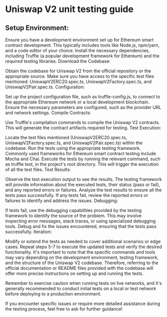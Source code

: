 # Uniswap V2 unit testing guide


## Setup Environment:
Ensure you have a development environment set up for Ethereum smart contract development. This typically includes tools like Node.js, npm/yarn, and a code editor of your choice.
Install the necessary dependencies, including Truffle (a popular development framework for Ethereum) and the required testing libraries.
Download the Codebase:

Obtain the codebase for Uniswap V2 from the official repository or the appropriate source. Make sure you have access to the specific test files mentioned: UniswapV2ERC20.spec.ts, UniswapV2Factory.spec.ts, and UniswapV2Pair.spec.ts.
Configuration:

Set up the project configuration file, such as truffle-config.js, to connect to the appropriate Ethereum network or a local development blockchain. Ensure the necessary parameters are configured, such as the provider URL and network settings.
Compile Contracts:

Use Truffle's compilation commands to compile the Uniswap V2 contracts. This will generate the contract artifacts required for testing.
Test Execution:

Locate the test files mentioned (UniswapV2ERC20.spec.ts, UniswapV2Factory.spec.ts, and UniswapV2Pair.spec.ts) within the codebase.
Run the tests using the appropriate testing framework. Commonly used frameworks for Ethereum smart contract testing include Mocha and Chai.
Execute the tests by running the relevant command, such as truffle test, in the project's root directory. This will trigger the execution of all the test files.
Test Results:

Observe the test execution output to see the results. The testing framework will provide information about the executed tests, their status (pass or fail), and any reported errors or failures.
Analyze the test results to ensure all the tests pass successfully. If any tests fail, review the reported errors or failures to identify and address the issues.
Debugging:

If tests fail, use the debugging capabilities provided by the testing framework to identify the source of the problem. This may involve inspecting error messages, stack traces, or using specialized debugging tools.
Debug and fix the issues encountered, ensuring that the tests pass successfully.
Iteration:

Modify or extend the tests as needed to cover additional scenarios or edge cases.
Repeat steps 5-7 to execute the updated tests and verify the desired functionality.
It's important to note that the specific commands and tools may vary depending on the development environment, testing framework, and the structure of the Uniswap V2 codebase. Therefore, referring to the official documentation or README files provided with the codebase will offer more precise instructions on setting up and running the tests.

Remember to exercise caution when running tests on live networks, and it's generally recommended to conduct initial tests on a local or test network before deploying to a production environment.

If you encounter specific issues or require more detailed assistance during the testing process, feel free to ask for further guidance!
